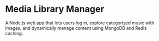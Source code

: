 # Media Library Manager
A Node.js web app that lets users log in, explore categorized music with images, and dynamically manage content using MongoDB and Redis caching.
